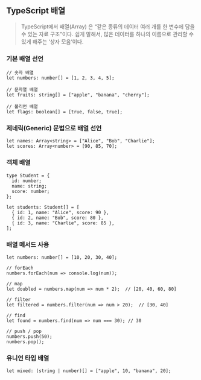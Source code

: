 ## TypeScript 배열
> TypeScript에서 배열(Array) 은 “같은 종류의 데이터 여러 개를 한 변수에 담을 수 있는 자료 구조”이다.
쉽게 말해서, 많은 데이터를 하나의 이름으로 관리할 수 있게 해주는 ‘상자 모음’이다.

### 기본 배열 선언
```
// 숫자 배열
let numbers: number[] = [1, 2, 3, 4, 5];

// 문자열 배열
let fruits: string[] = ["apple", "banana", "cherry"];

// 불리언 배열
let flags: boolean[] = [true, false, true];

```

### 제네릭(Generic) 문법으로 배열 선언
```
let names: Array<string> = ["Alice", "Bob", "Charlie"];
let scores: Array<number> = [90, 85, 70];

```

### 객체 배열
```
type Student = {
  id: number;
  name: string;
  score: number;
};

let students: Student[] = [
  { id: 1, name: "Alice", score: 90 },
  { id: 2, name: "Bob", score: 80 },
  { id: 3, name: "Charlie", score: 85 },
];

```

### 배열 메서드 사용

```
let numbers: number[] = [10, 20, 30, 40];

// forEach
numbers.forEach(num => console.log(num));

// map
let doubled = numbers.map(num => num * 2);  // [20, 40, 60, 80]

// filter
let filtered = numbers.filter(num => num > 20);  // [30, 40]

// find
let found = numbers.find(num => num === 30); // 30

// push / pop
numbers.push(50);
numbers.pop();
```


### 유니언 타입 배열
```
let mixed: (string | number)[] = ["apple", 10, "banana", 20];

```




